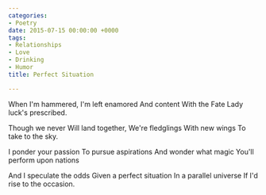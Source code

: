 ```yaml
---
categories:
- Poetry
date: 2015-07-15 00:00:00 +0000
tags:
- Relationships
- Love
- Drinking
- Humor
title: Perfect Situation

---
```


When I'm hammered,
I'm left enamored
And content
With the Fate
Lady luck's prescribed.

Though we never
Will land together,
We're fledglings
With new wings
To take to the sky.

I ponder your passion
To pursue aspirations
And wonder what magic
You'll perform upon nations

And I speculate the odds
Given a perfect situation
In a parallel universe
If I'd rise to the occasion.


